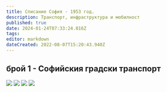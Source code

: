 ```yaml
---
title: Списание София - 1953 год.
description: Транспорт, инфраструктура и мобилност
published: true
date: 2024-01-24T07:33:24.016Z
tags: 
editor: markdown
dateCreated: 2022-08-07T15:20:43.940Z
---
```


## брой 1 - Софийския градски транспорт
<img src="http://46.10.181.183:1518/trinmo/literature/spisanie-sofia/sof_1953_kn1_0027-1.jpg"/>
<img src="http://46.10.181.183:1518/trinmo/literature/spisanie-sofia/sof_1953_kn1_0028-1.jpg"/>
<img src="http://46.10.181.183:1518/trinmo/literature/spisanie-sofia/sof_1953_kn1_0029-1.jpg"/>
<img src="http://46.10.181.183:1518/trinmo/literature/spisanie-sofia/sof_1953_kn1_0030-1.jpg"/>